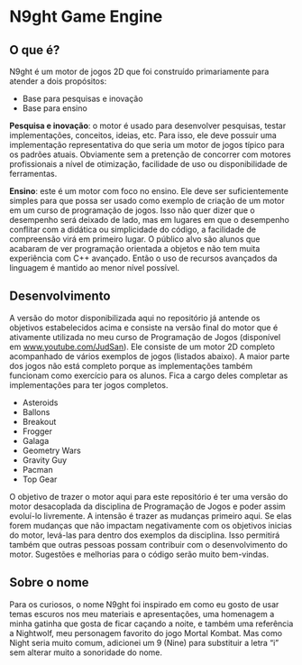 # N9ght Game Engine

## O que é?

N9ght é um motor de jogos 2D que foi construído primariamente para atender a dois propósitos:

- Base para pesquisas e inovação
- Base para ensino

**Pesquisa e inovação**: o motor é usado para desenvolver pesquisas, testar implementações, conceitos, ideias, etc. Para isso, ele deve possuir uma implementação representativa do que seria um motor de jogos típico para os padrões atuais. Obviamente sem a pretenção de concorrer com motores profissionais a nível de otimização, facilidade de uso ou disponibilidade de ferramentas.

**Ensino**: este é um motor com foco no ensino. Ele deve ser suficientemente simples para que possa ser usado como exemplo de criação de um motor em um curso de programação de jogos. Isso não quer dizer que o desempenho será deixado de lado, mas em lugares em que o desempenho conflitar com a didática ou simplicidade do código, a facilidade de compreensão virá em primeiro lugar. O público alvo são alunos que acabaram de ver programação orientada a objetos e não tem muita experiência com C++ avançado. Então o uso de recursos avançados da linguagem é mantido ao menor nível possível.

## Desenvolvimento

A versão do motor disponibilizada aqui no repositório já antende os objetivos estabelecidos acima e consiste na versão final do motor que é ativamente utilizada no meu curso de Programação de Jogos (disponível em www.youtube.com/JudSan). Ele consiste de um motor 2D completo acompanhado de vários exemplos de jogos (listados abaixo). A maior parte dos jogos não está completo porque as implementações também funcionam como exercício para os alunos. Fica a cargo deles completar as implementações para ter jogos completos.
 
- Asteroids
- Ballons
- Breakout
- Frogger
- Galaga
- Geometry Wars
- Gravity Guy
- Pacman
- Top Gear

O objetivo de trazer o motor aqui para este repositório é ter uma versão do motor desacoplada da disciplina de Programação de Jogos e poder assim evoluí-lo livremente. A intensão é trazer as mudanças primeiro aqui. Se elas forem mudanças que não impactam negativamente com os objetivos inicias do motor, levá-las para dentro dos exemplos da disciplina. Isso permitirá também que outras pessoas possam contribuir com o desenvolvimento do motor. Sugestões e melhorias para o código serão muito bem-vindas.

## Sobre o nome

Para os curiosos, o nome N9ght foi inspirado em como eu gosto de usar temas escuros nos meu materiais e apresentações, uma homenagem a minha gatinha que gosta de ficar caçando a noite, e também uma referência a Nightwolf, meu personagem favorito do jogo Mortal Kombat. Mas como Night seria muito comum, adicionei um 9 (Nine) para substituir a letra “i” sem alterar muito a sonoridade do nome.
